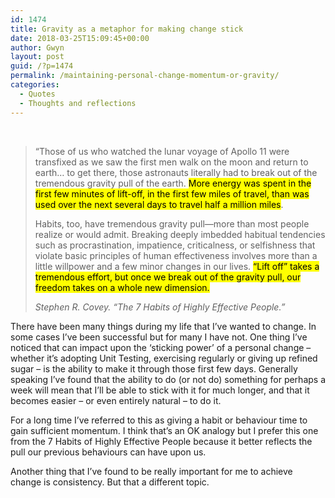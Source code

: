 ```yaml
---
id: 1474
title: Gravity as a metaphor for making change stick
date: 2018-03-25T15:09:45+00:00
author: Gwyn
layout: post
guid: /?p=1474
permalink: /maintaining-personal-change-momentum-or-gravity/
categories:
  - Quotes
  - Thoughts and reflections
---
```

&nbsp;

> “Those of us who watched the lunar voyage of Apollo 11 were transfixed as we saw the first men walk on the moon and return to earth&#8230; to get there, those astronauts literally had to break out of the tremendous gravity pull of the earth. <mark>More energy was spent in the first few minutes of lift-off, in the first few miles of travel, than was used over the next several days to travel half a million miles</mark>.
> 
> Habits, too, have tremendous gravity pull—more than most people realize or would admit. Breaking deeply imbedded habitual tendencies such as procrastination, impatience, criticalness, or selfishness that violate basic principles of human effectiveness involves more than a little willpower and a few minor changes in our lives. <mark>“Lift off” takes a tremendous effort, but once we break out of the gravity pull, our freedom takes on a whole new dimension.</mark>
> 
> <cite>Stephen R. Covey. “The 7 Habits of Highly Effective People.”</cite>

There have been many things during my life that I&#8217;ve wanted to change. In some cases I&#8217;ve been successful but for many I have not. One thing I&#8217;ve noticed that can impact upon the &#8216;sticking power&#8217; of a personal change &#8211; whether it&#8217;s adopting Unit Testing, exercising regularly or giving up refined sugar &#8211; is the ability to make it through those first few days. Generally speaking I&#8217;ve found that the ability to do (or not do) something for perhaps a week will mean that I&#8217;ll be able to stick with it for much longer, and that it becomes easier &#8211; or even entirely natural &#8211; to do it.

For a long time I&#8217;ve referred to this as giving a habit or behaviour time to gain sufficient momentum. I think that&#8217;s an OK analogy but I prefer this one from the 7 Habits of Highly Effective People because it better reflects the pull our previous behaviours can have upon us.

Another thing that I&#8217;ve found to be really important for me to achieve change is consistency. But that a different topic.
